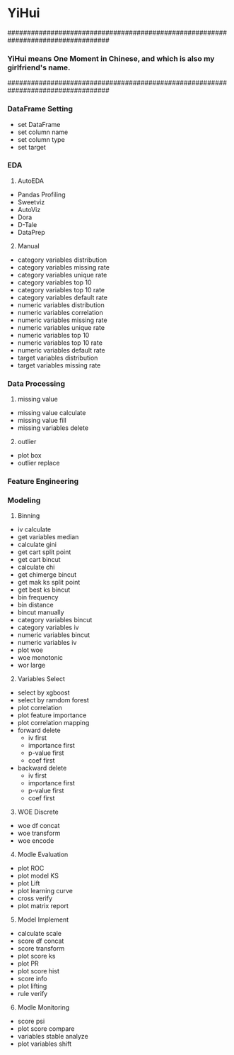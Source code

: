 # YiHui
##################################################################################
### YiHui means One Moment in Chinese, and which is also my girlfriend's name. ###
##################################################################################

### DataFrame Setting
* set DataFrame
* set column name
* set column type
* set target

### EDA

1. AutoEDA
* Pandas Profiling
* Sweetviz
* AutoViz
* Dora
* D-Tale
* DataPrep

2. Manual
* category variables distribution
* category variables missing rate
* category variables unique rate
* category variables top 10
* category variables top 10 rate
* category variables default rate
* numeric variables distribution
* numeric variables correlation
* numeric variables missing rate
* numeric variables unique rate
* numeric variables top 10
* numeric variables top 10 rate
* numeric variables default rate
* target variables distribution
* target variables missing rate

### Data Processing

1. missing value
* missing value calculate
* missing value fill
* missing variables delete

2. outlier
* plot box
* outlier replace

### Feature Engineering


### Modeling
1. Binning
* iv calculate
* get variables median
* calculate gini
* get cart split point
* get cart bincut
* calculate chi
* get chimerge bincut
* get mak ks split point
* get best ks bincut
* bin frequency
* bin distance
* bincut manually
* category variables bincut
* category variables iv
* numeric variables bincut
* numeric variables iv
* plot woe
* woe monotonic
* wor large

2. Variables Select
* select by xgboost
* select by ramdom forest
* plot correlation
* plot feature importance
* plot correlation mapping
* forward delete 
  * iv first
  * importance first
  * p-value first
  * coef first
* backward delete
  * iv first
  * importance first
  * p-value first
  * coef first


3. WOE Discrete
* woe df concat
* woe transform
* woe encode

4. Modle Evaluation
* plot ROC
* plot model KS
* plot Lift
* plot learning curve
* cross verify
* plot matrix report 

5. Model Implement
* calculate scale
* score df concat
* score transform 
* plot score ks
* plot PR
* plot score hist
* score info
* plot lifting
* rule verify

6. Modle Monitoring
* score psi
* plot score compare
* variables stable analyze
* plot variables shift
